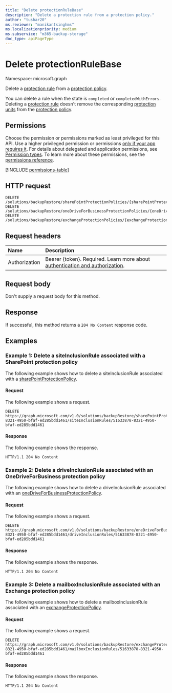```yaml
---
title: "Delete protectionRuleBase"
description: "Delete a protection rule from a protection policy."
author: "tushar20"
ms.reviewer: "manikantsinghms"
ms.localizationpriority: medium
ms.subservice: "m365-backup-storage"
doc_type: apiPageType
---
```


# Delete protectionRuleBase

Namespace: microsoft.graph

Delete a [protection rule](../resources/protectionrulebase.md) from a [protection policy](../resources/protectionpolicybase.md).

You can delete a rule when the state is `completed` or `completedWithErrors`. Deleting a [protection rule](../resources/protectionRuleBase.md) doesn't remove the corresponding [protection units](../resources/protectionunitbase.md) from the [protection policy](../resources/protectionpolicybase.md).

## Permissions

Choose the permission or permissions marked as least privileged for this API. Use a higher privileged permission or permissions [only if your app requires it](/graph/permissions-overview#best-practices-for-using-microsoft-graph-permissions). For details about delegated and application permissions, see [Permission types](/graph/permissions-overview#permission-types). To learn more about these permissions, see the [permissions reference](/graph/permissions-reference).

<!-- { "blockType": "permissions", "name": "protectionrulebase_delete" } -->
[!INCLUDE [permissions-table](../includes/permissions/protectionrulebase-delete-permissions.md)]

## HTTP request

<!-- {
  "blockType": "ignored"
}
-->
``` http
DELETE /solutions/backupRestore/sharePointProtectionPolicies/{sharePointProtectionPolicyId}/siteInclusionRules/{siteProtectionRuleId}
DELETE /solutions/backupRestore/oneDriveForBusinessProtectionPolicies/{oneDriveForBusinessProtectionPolicyId}/driveInclusionRules/{driveProtectionRuleId}
DELETE /solutions/backupRestore/exchangeProtectionPolicies/{exchangeProtectionPolicyId}/mailboxInclusionRules/{mailboxProtectionRuleId}
```

## Request headers

|Name|Description|
|:---|:---|
|Authorization|Bearer {token}. Required. Learn more about [authentication and authorization](/graph/auth/auth-concepts).|

## Request body

Don't supply a request body for this method.

## Response

If successful, this method returns a `204 No Content` response code.

## Examples

### Example 1: Delete a siteInclusionRule associated with a SharePoint protection policy

The following example shows how to delete a siteInclusionRule associated with a [sharePointProtectionPolicy](../resources/sharepointprotectionpolicy.md).

#### Request

The following example shows a request.

<!-- {
  "blockType": "request",
  "name": "siteprotectionrule_delete"
}
-->
``` http
DELETE https://graph.microsoft.com/v1.0/solutions/backupRestore/sharePointProtectionPolicies/71633878-8321-4950-bfaf-ed285bdd1461/siteInclusionRules/51633878-8321-4950-bfaf-ed285bdd1461
```

#### Response

The following example shows the response.

<!-- {
  "blockType": "response",
  "truncated": true
}
-->
``` http
HTTP/1.1 204 No Content
```

### Example 2: Delete a driveInclusionRule associated with an OneDriveForBusiness protection policy

The following example shows how to delete a driveInclusionRule associated with an [oneDriveForBusinessProtectionPolicy](../resources/onedriveforbusinessprotectionpolicy.md).

#### Request

The following example shows a request.

<!-- {
  "blockType": "request",
  "name": "delete_driveprotectionrule"
}
-->
``` http
DELETE https://graph.microsoft.com/v1.0/solutions/backupRestore/oneDriveForBusinessProtectionPolicies/71633878-8321-4950-bfaf-ed285bdd1461/driveInclusionRules/51633878-8321-4950-bfaf-ed285bdd1461
```

#### Response

The following example shows the response.

<!-- {
  "blockType": "response",
  "truncated": true
}
-->
``` http
HTTP/1.1 204 No Content
```

### Example 3: Delete a mailboxInclusionRule associated with an Exchange protection policy

The following example shows how to delete a mailboxInclusionRule associated with an [exchangeProtectionPolicy](../resources/exchangeprotectionpolicy.md).

#### Request

The following example shows a request.

<!-- {
  "blockType": "request",
  "name": "mailboxprotectionrule_delete"
}
-->
``` http
DELETE https://graph.microsoft.com/v1.0/solutions/backupRestore/exchangeProtectionPolicies/71633878-8321-4950-bfaf-ed285bdd1461/mailboxInclusionRules/51633878-8321-4950-bfaf-ed285bdd1461
```

#### Response

The following example shows the response.

<!-- {
  "blockType": "response",
  "truncated": true
}
-->
``` http
HTTP/1.1 204 No Content
```
